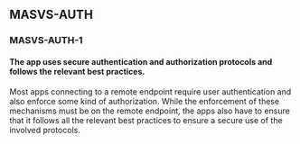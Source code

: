 ##  MASVS-AUTH

### MASVS-AUTH-1

#### The app uses secure authentication and authorization protocols and follows the relevant best practices.

Most apps connecting to a remote endpoint require user authentication and also enforce some kind of authorization. While the enforcement of these mechanisms must be on the remote endpoint, the apps also have to ensure that it follows all the relevant best practices to ensure a secure use of the involved protocols.